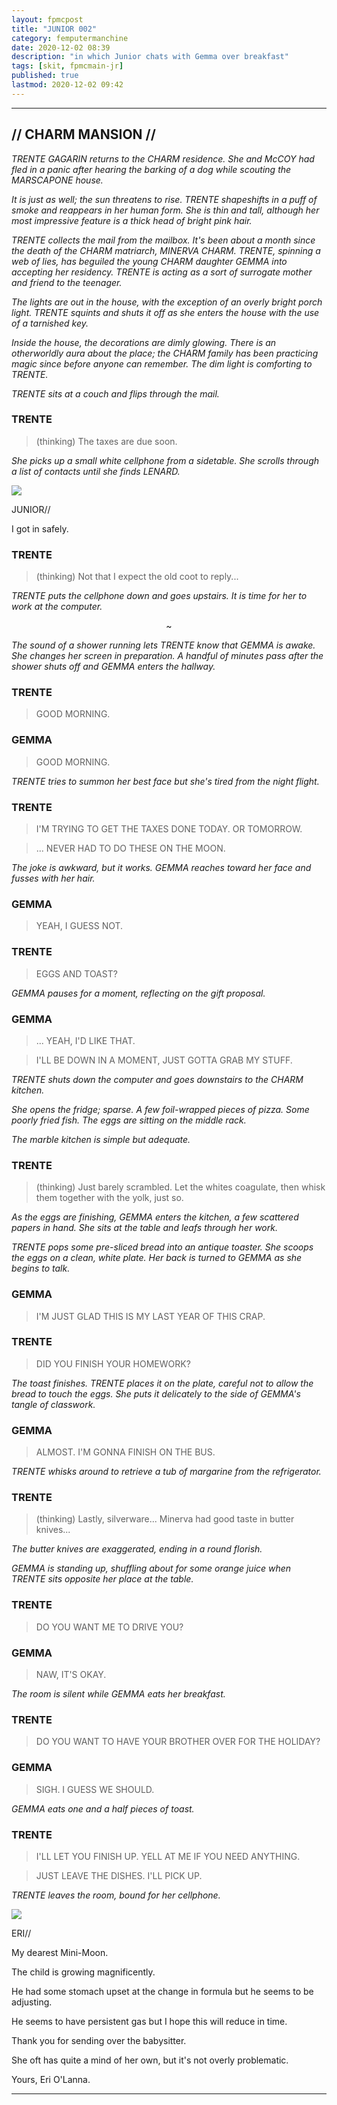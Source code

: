 ```yaml
---
layout: fpmcpost
title: "JUNIOR 002"
category: femputermanchine
date: 2020-12-02 08:39
description: "in which Junior chats with Gemma over breakfast"
tags: [skit, fpmcmain-jr]
published: true
lastmod: 2020-12-02 09:42
---
```

[//]: # ( 12/02/20  -added)

*****

## // CHARM MANSION // ##

<i>TRENTE GAGARIN returns to the CHARM residence. She and McCOY had fled in a panic after hearing the barking of a dog while scouting the MARSCAPONE house.</i>

<i>It is just as well; the sun threatens to rise. TRENTE shapeshifts in a puff of smoke and reappears in her human form. She is thin and tall, although her most impressive feature is a thick head of bright pink hair.</i>

<i>TRENTE collects the mail from the mailbox. It's been about a month since the death of the CHARM matriarch, MINERVA CHARM. TRENTE, spinning a web of lies, has beguiled the young CHARM daughter GEMMA into accepting her residency. TRENTE is acting as a sort of surrogate mother and friend to the teenager.</i>

<i>The lights are out in the house, with the exception of an overly bright porch light. TRENTE squints and shuts it off as she enters the house with the use of a tarnished key.</i>

<i>Inside the house, the decorations are dimly glowing. There is an otherworldly aura about the place; the CHARM family has been practicing magic since before anyone can remember. The dim light is comforting to TRENTE.</i>

<i>TRENTE sits at a couch and flips through the mail.</i>

### TRENTE ###

> (thinking) The taxes are due soon.

<i>She picks up a small white cellphone from a sidetable. She scrolls through a list of contacts until she finds LENARD.</i>

<div class="chat-box">
<img src="{{ site.url }}/assets/tb/rini-tb.jpg" class="chat-portrait" />
<p class="ppl-sez">JUNIOR//</p>
<p class="ppl-sez">I got in safely.</p>
</div>

### TRENTE ###

> (thinking) Not that I expect the old coot to reply...

<i>TRENTE puts the cellphone down and goes upstairs. It is time for her to work at the computer.</i>

<center>~</center>

<i>The sound of a shower running lets TRENTE know that GEMMA is awake. She changes her screen in preparation. A handful of minutes pass after the shower shuts off and GEMMA enters the hallway.</i>

### TRENTE ###

> GOOD MORNING.

### GEMMA ###

> GOOD MORNING.

<I>TRENTE tries to summon her best face but she's tired from the night flight.</i>

### TRENTE ###

> I'M TRYING TO GET THE TAXES DONE TODAY. OR TOMORROW. 

> ... NEVER HAD TO DO THESE ON THE MOON.

<I>The joke is awkward, but it works. GEMMA reaches toward her face and fusses with her hair.</i>

### GEMMA ###

> YEAH, I GUESS NOT.

### TRENTE ###

> EGGS AND TOAST?

<I>GEMMA pauses for a moment, reflecting on the gift proposal.</i>

### GEMMA ###

> ... YEAH, I'D LIKE THAT.

> I'LL BE DOWN IN A MOMENT, JUST GOTTA GRAB MY STUFF.

<I>TRENTE shuts down the computer and goes downstairs to the CHARM kitchen.</i>

<i>She opens the fridge; sparse. A few foil-wrapped pieces of pizza. Some poorly fried fish. The eggs are sitting on the middle rack.</i>

<i>The marble kitchen is simple but adequate. </i>

### TRENTE ###

> (thinking) Just barely scrambled. Let the whites coagulate, then whisk them together with the yolk, just so.

<i>As the eggs are finishing, GEMMA enters the kitchen, a few scattered papers in hand. She sits at the table and leafs through her work.</i>

<i>TRENTE pops some pre-sliced bread into an antique toaster. She scoops the eggs on a clean, white plate. Her back is turned to GEMMA as she begins to talk.</i>

### GEMMA ###

> I'M JUST GLAD THIS IS MY LAST YEAR OF THIS CRAP.

### TRENTE ###

> DID YOU FINISH YOUR HOMEWORK?

<I>The toast finishes. TRENTE places it on the plate, careful not to allow the bread to touch the eggs. She puts it delicately to the side of GEMMA's tangle of classwork.</i>

### GEMMA ###

> ALMOST. I'M GONNA FINISH ON THE BUS.

<I>TRENTE whisks around to retrieve a tub of margarine from the refrigerator.</i>

### TRENTE ###

> (thinking) Lastly, silverware... Minerva had good taste in butter knives...

<i>The butter knives are exaggerated, ending in a round florish. </i>

<i>GEMMA is standing up, shuffling about for some orange juice when TRENTE sits opposite her place at the table.</i>

### TRENTE ###

> DO YOU WANT ME TO DRIVE YOU?

### GEMMA ###

> NAW, IT'S OKAY.

<I>The room is silent while GEMMA eats her breakfast.</i>

### TRENTE ###

> DO YOU WANT TO HAVE YOUR BROTHER OVER FOR THE HOLIDAY?

### GEMMA ###

> SIGH. I GUESS WE SHOULD.

<I>GEMMA eats one and a half pieces of toast.</i>

### TRENTE ###

> I'LL LET YOU FINISH UP. YELL AT ME IF YOU NEED ANYTHING. 

> JUST LEAVE THE DISHES. I'LL PICK UP.

<i>TRENTE leaves the room, bound for her cellphone.</i>

<div class="chat-box">
<img src="{{ site.url }}/assets/tb/eri-tb.jpg" class="chat-portrait" />
<p class="ppl-sez">ERI//</p>
<p class="ppl-sez">My dearest Mini-Moon.</p>
<p class="ppl-sez">The child is growing magnificently.</p>
<p class="ppl-sez">He had some stomach upset at the change in formula but he seems to be adjusting.</p>
<p class="ppl-sez">He seems to have persistent gas but I hope this will reduce in time.</p>
<p class="ppl-sez">Thank you for sending over the babysitter.</p>
<p class="ppl-sez">She oft has quite a mind of her own, but it's not overly problematic.</p>
<p class="ppl-sez">Yours, Eri O'Lanna.</p>
</div>

*****
